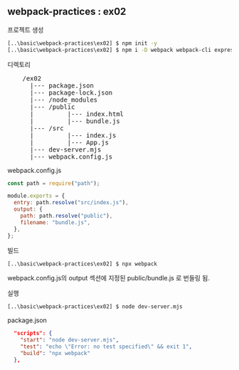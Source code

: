 ## webpack-practices : ex02

프로젝트 생성

```bash
[..\basic\webpack-practices\ex02] $ npm init -y
[..\basic\webpack-practices\ex02] $ npm i -D webpack webpack-cli express
```

디렉토리

<pre>
    /ex02
      |--- package.json
      |--- package-lock.json
      |--- /node_modules
      |--- /public
      |         |--- index.html
      |         |--- bundle.js
      |--- /src
      |         |--- index.js
      |         |--- App.js
      |--- dev-server.mjs
      |--- webpack.config.js
</pre>

webpack.config.js

```javascript
const path = require("path");

module.exports = {
  entry: path.resolve("src/index.js"),
  output: {
    path: path.resolve("public"),
    filename: "bundle.js",
  },
};
```

빌드

```bash
[..\basic\webpack-practices\ex02] $ npx webpack
```

webpack.config.js의 output 섹션에 지정된 public/bundle.js 로 번들링 됨.

실행

```bash
[..\basic\webpack-practices\ex02] $ node dev-server.mjs
```

package.json

```json
  "scripts": {
    "start": "node dev-server.mjs",
    "test": "echo \"Error: no test specified\" && exit 1",
    "build": "npx webpack"
  },
```
